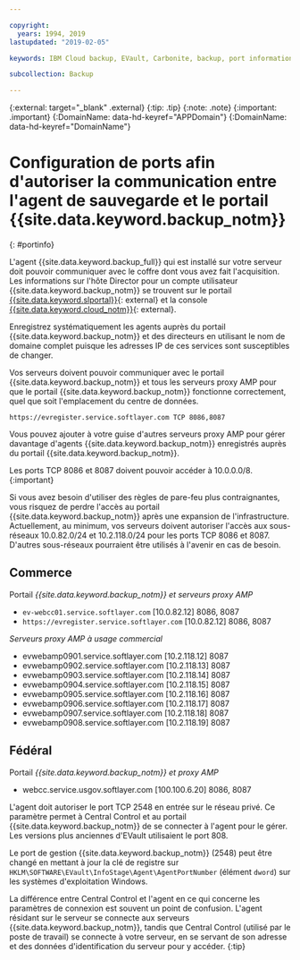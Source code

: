 ```yaml
---

copyright:
  years: 1994, 2019
lastupdated: "2019-02-05"

keywords: IBM Cloud backup, EVault, Carbonite, backup, port information, configure, configuring,

subcollection: Backup

---
```

{:external: target="_blank" .external}
{:tip: .tip}
{:note: .note}
{:important: .important}
{:DomainName: data-hd-keyref="APPDomain"}
{:DomainName: data-hd-keyref="DomainName"}

# Configuration de ports afin d'autoriser la communication entre l'agent de sauvegarde et le portail {{site.data.keyword.backup_notm}}
{: #portinfo}

L'agent {{site.data.keyword.backup_full}} qui est installé sur votre serveur doit pouvoir communiquer avec le coffre dont vous avez fait l'acquisition. Les informations sur l'hôte Director pour un compte utilisateur {{site.data.keyword.backup_notm}} se trouvent sur le portail [{{site.data.keyword.slportal}}](https://control.softlayer.com/){: external} et la console [{{site.data.keyword.cloud_notm}}](https://{DomainName}){: external}.

Enregistrez systématiquement les agents auprès du portail {{site.data.keyword.backup_notm}} et des directeurs en utilisant le nom de domaine complet puisque les adresses IP de ces services sont susceptibles de changer.

Vos serveurs doivent pouvoir communiquer avec le portail {{site.data.keyword.backup_notm}} et tous les serveurs proxy AMP pour que le portail {{site.data.keyword.backup_notm}} fonctionne correctement, quel que soit l'emplacement du centre de données.

```
https://evregister.service.softlayer.com TCP 8086,8087
```

Vous pouvez ajouter à votre guise d'autres serveurs proxy AMP pour gérer davantage d'agents {{site.data.keyword.backup_notm}} enregistrés auprès du portail {{site.data.keyword.backup_notm}}.

Les ports TCP 8086 et 8087 doivent pouvoir accéder à 10.0.0.0/8.
{:important}

Si vous avez besoin d'utiliser des règles de pare-feu plus contraignantes, vous risquez de perdre l'accès au portail {{site.data.keyword.backup_notm}} après une expansion de l'infrastructure. Actuellement, au minimum, vos serveurs doivent autoriser l'accès aux sous-réseaux 10.0.82.0/24 et 10.2.118.0/24 pour les ports TCP 8086 et 8087. D'autres sous-réseaux pourraient être utilisés à l'avenir en cas de besoin.

## Commerce

Portail *{{site.data.keyword.backup_notm}} et serveurs proxy AMP*

- `ev-webcc01.service.softlayer.com` [10.0.82.12] 8086, 8087
- `https://evregister.service.softlayer.com` [10.0.82.12] 8086, 8087

*Serveurs proxy AMP à usage commercial*

- evwebamp0901.service.softlayer.com [10.2.118.12] 8087
- evwebamp0902.service.softlayer.com [10.2.118.13] 8087
- evwebamp0903.service.softlayer.com [10.2.118.14] 8087
- evwebamp0904.service.softlayer.com [10.2.118.15] 8087
- evwebamp0905.service.softlayer.com [10.2.118.16] 8087
- evwebamp0906.service.softlayer.com [10.2.118.17] 8087
- evwebamp0907.service.softlayer.com [10.2.118.18] 8087
- evwebamp0908.service.softlayer.com [10.2.118.19] 8087

## Fédéral

Portail *{{site.data.keyword.backup_notm}} et proxy AMP*

- webcc.service.usgov.softlayer.com [100.100.6.20] 8086, 8087

L'agent doit autoriser le port TCP 2548 en entrée sur le réseau privé. Ce paramètre permet à Central Control et au portail {{site.data.keyword.backup_notm}} de se connecter à l'agent pour le gérer. Les versions plus anciennes d'EVault utilisaient le port 808.

Le port de gestion {{site.data.keyword.backup_notm}} (2548) peut être changé en mettant à jour la clé de registre sur `HKLM\SOFTWARE\EVault\InfoStage\Agent\AgentPortNumber` (élément `dword`) sur les systèmes d'exploitation Windows.

La différence entre Central Control et l'agent en ce qui concerne les paramètres de connexion est souvent un point de confusion. L'agent résidant sur le serveur se connecte aux serveurs {{site.data.keyword.backup_notm}}, tandis que Central Control (utilisé par le poste de travail) se connecte à votre serveur, en se servant de son adresse et des données d'identification du serveur pour y accéder.
{:tip}
